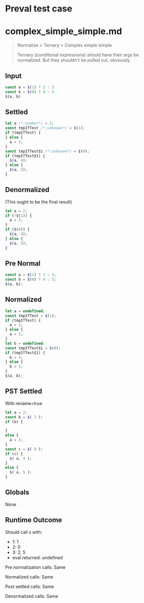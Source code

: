 # Preval test case

# complex_simple_simple.md

> Normalize > Ternary > Complex simple simple
>
> Ternary (conditional expressions) should have their args be normalized. But they shouldn't be pulled out, obviously.

## Input

`````js filename=intro
const a = $(1) ? 2 : 3
const b = $(0) ? 4 : 5
$(a, b)
`````

## Settled


`````js filename=intro
let a /*:number*/ = 2;
const tmpIfTest /*:unknown*/ = $(1);
if (tmpIfTest) {
} else {
  a = 3;
}
const tmpIfTest$1 /*:unknown*/ = $(0);
if (tmpIfTest$1) {
  $(a, 4);
} else {
  $(a, 5);
}
`````

## Denormalized
(This ought to be the final result)

`````js filename=intro
let a = 2;
if (!$(1)) {
  a = 3;
}
if ($(0)) {
  $(a, 4);
} else {
  $(a, 5);
}
`````

## Pre Normal


`````js filename=intro
const a = $(1) ? 2 : 3;
const b = $(0) ? 4 : 5;
$(a, b);
`````

## Normalized


`````js filename=intro
let a = undefined;
const tmpIfTest = $(1);
if (tmpIfTest) {
  a = 2;
} else {
  a = 3;
}
let b = undefined;
const tmpIfTest$1 = $(0);
if (tmpIfTest$1) {
  b = 4;
} else {
  b = 5;
}
$(a, b);
`````

## PST Settled
With rename=true

`````js filename=intro
let a = 2;
const b = $( 1 );
if (b) {

}
else {
  a = 3;
}
const c = $( 0 );
if (c) {
  $( a, 4 );
}
else {
  $( a, 5 );
}
`````

## Globals

None

## Runtime Outcome

Should call `$` with:
 - 1: 1
 - 2: 0
 - 3: 2, 5
 - eval returned: undefined

Pre normalization calls: Same

Normalized calls: Same

Post settled calls: Same

Denormalized calls: Same
